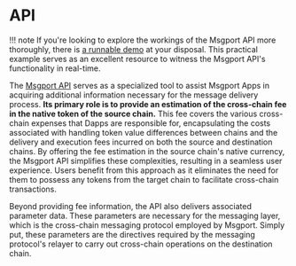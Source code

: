 # API

!!! note
    If you're looking to explore the workings of the Msgport API more thoroughly, there is [a runnable demo](../build/tutorial/script-demo.md) at your disposal. This practical example serves as an excellent resource to witness the Msgport API's functionality in real-time.

The [Msgport API](https://github.com/msgport/msgport-api) serves as a specialized tool to assist Msgport Apps in acquiring additional information necessary for the message delivery process. **Its primary role is to provide an estimation of the cross-chain fee in the native token of the source chain.** This fee covers the various cross-chain expenses that Dapps are responsible for, encapsulating the costs associated with handling token value differences between chains and the delivery and execution fees incurred on both the source and destination chains. By offering the fee estimation in the source chain's native currency, the Msgport API simplifies these complexities, resulting in a seamless user experience. Users benefit from this approach as it eliminates the need for them to possess any tokens from the target chain to facilitate cross-chain transactions.

Beyond providing fee information, the API also delivers associated parameter data. These parameters are necessary for the messaging layer, which is the cross-chain messaging protocol employed by Msgport. Simply put, these parameters are the directives required by the messaging protocol's relayer to carry out cross-chain operations on the destination chain.
